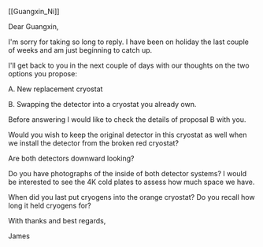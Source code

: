 [[Guangxin_Ni]]

Dear Guangxin,

I'm sorry for taking so long to reply. I have been on holiday the last couple of weeks and am just beginning to catch up.

I'll get back to you in the next couple of days with our thoughts on the two options you propose:

A. New replacement cryostat

B. Swapping the detector into a cryostat you already own.

Before answering I would like to check the details of proposal B with you.

Would you wish to keep the original detector in this cryostat as well when we install the detector from the broken red cryostat?

Are both detectors downward looking?

Do you have photographs of the inside of both detector systems? I would be interested to see the 4K cold plates to assess how much space we have.

When did you last put cryogens into the orange cryostat? Do you recall how long it held cryogens for?

With thanks and best regards,

James